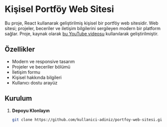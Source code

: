 # Kişisel Portföy Web Sitesi

Bu proje, React kullanarak geliştirilmiş kişisel bir portföy web sitesidir. Web sitesi; projeler, beceriler ve iletişim bilgilerini sergileyen modern bir platform sağlar. Proje, kaynak olarak [bu YouTube videosu](https://www.youtube.com/watch?v=o3IP5HeFRO0&list=PL8lb41dU5azh56V5XT6OVG8mCqHXvDp58&t=8965s) kullanılarak geliştirilmiştir.

## Özellikler

- Modern ve responsive tasarım
- Projeler ve beceriler bölümü
- İletişim formu
- Kişisel hakkında bilgileri
- Kullanıcı dostu arayüz

## Kurulum

1. **Depoyu Klonlayın**

   ```bash
   git clone https://github.com/kullanici-adiniz/portfoy-web-sitesi.git
